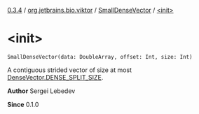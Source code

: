 [0.3.4](../../index.md) / [org.jetbrains.bio.viktor](../index.md) / [SmallDenseVector](index.md) / [&lt;init&gt;](.)

# &lt;init&gt;

`SmallDenseVector(data: DoubleArray, offset: Int, size: Int)`

A contiguous strided vector of size at most [DenseVector.DENSE_SPLIT_SIZE](../-dense-vector/-d-e-n-s-e_-s-p-l-i-t_-s-i-z-e.md).

**Author**
Sergei Lebedev

**Since**
0.1.0

